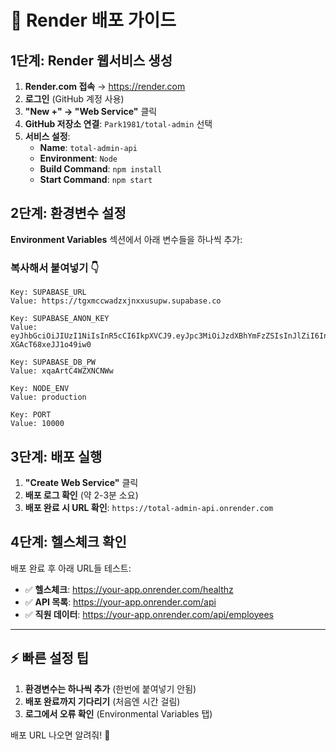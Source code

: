 # 🚀 Render 배포 가이드

## 1단계: Render 웹서비스 생성

1. **Render.com 접속** → https://render.com
2. **로그인** (GitHub 계정 사용)
3. **"New +" → "Web Service"** 클릭
4. **GitHub 저장소 연결**: `Park1981/total-admin` 선택
5. **서비스 설정**:
   - **Name**: `total-admin-api`
   - **Environment**: `Node`
   - **Build Command**: `npm install`
   - **Start Command**: `npm start`

## 2단계: 환경변수 설정

**Environment Variables** 섹션에서 아래 변수들을 하나씩 추가:

### 복사해서 붙여넣기 👇

```
Key: SUPABASE_URL
Value: https://tgxmccwadzxjnxxusupw.supabase.co
```

```
Key: SUPABASE_ANON_KEY  
Value: eyJhbGciOiJIUzI1NiIsInR5cCI6IkpXVCJ9.eyJpc3MiOiJzdXBhYmFzZSIsInJlZiI6InRneG1jY3dhZHp4am54eHVzdXB3Iiwicm9sZSI6ImFub24iLCJpYXQiOjE3NTc5OTc4NjgsImV4cCI6MjA3MzU3Mzg2OH0.7gqCsCt3ztzF3dsCRVd7c5sp-XGAcT68xeJJ1o49iw0
```

```
Key: SUPABASE_DB_PW
Value: xqaArtC4WZXNCNWw
```

```
Key: NODE_ENV
Value: production
```

```
Key: PORT
Value: 10000
```

## 3단계: 배포 실행

1. **"Create Web Service"** 클릭
2. **배포 로그 확인** (약 2-3분 소요)
3. **배포 완료 시 URL 확인**: `https://total-admin-api.onrender.com`

## 4단계: 헬스체크 확인

배포 완료 후 아래 URL들 테스트:

- ✅ **헬스체크**: https://your-app.onrender.com/healthz
- ✅ **API 목록**: https://your-app.onrender.com/api
- ✅ **직원 데이터**: https://your-app.onrender.com/api/employees

---

## ⚡ 빠른 설정 팁

1. **환경변수는 하나씩 추가** (한번에 붙여넣기 안됨)
2. **배포 완료까지 기다리기** (처음엔 시간 걸림)
3. **로그에서 오류 확인** (Environmental Variables 탭)

배포 URL 나오면 알려줘! 🎯